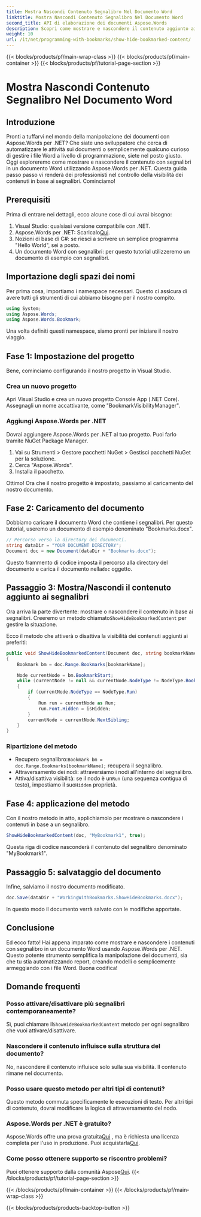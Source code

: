 ```yaml
---
title: Mostra Nascondi Contenuto Segnalibro Nel Documento Word
linktitle: Mostra Nascondi Contenuto Segnalibro Nel Documento Word
second_title: API di elaborazione dei documenti Aspose.Words
description: Scopri come mostrare e nascondere il contenuto aggiunto ai segnalibri nei documenti Word utilizzando Aspose.Words per .NET con questa guida dettagliata e dettagliata.
weight: 10
url: /it/net/programming-with-bookmarks/show-hide-bookmarked-content/
---
```


{{< blocks/products/pf/main-wrap-class >}}
{{< blocks/products/pf/main-container >}}
{{< blocks/products/pf/tutorial-page-section >}}

# Mostra Nascondi Contenuto Segnalibro Nel Documento Word

## Introduzione

Pronti a tuffarvi nel mondo della manipolazione dei documenti con Aspose.Words per .NET? Che siate uno sviluppatore che cerca di automatizzare le attività sui documenti o semplicemente qualcuno curioso di gestire i file Word a livello di programmazione, siete nel posto giusto. Oggi esploreremo come mostrare e nascondere il contenuto con segnalibri in un documento Word utilizzando Aspose.Words per .NET. Questa guida passo passo vi renderà dei professionisti nel controllo della visibilità dei contenuti in base ai segnalibri. Cominciamo!

## Prerequisiti

Prima di entrare nei dettagli, ecco alcune cose di cui avrai bisogno:

1. Visual Studio: qualsiasi versione compatibile con .NET.
2.  Aspose.Words per .NET: Scaricalo[Qui](https://releases.aspose.com/words/net/).
3. Nozioni di base di C#: se riesci a scrivere un semplice programma "Hello World", sei a posto.
4. Un documento Word con segnalibri: per questo tutorial utilizzeremo un documento di esempio con segnalibri.

## Importazione degli spazi dei nomi

Per prima cosa, importiamo i namespace necessari. Questo ci assicura di avere tutti gli strumenti di cui abbiamo bisogno per il nostro compito.

```csharp
using System;
using Aspose.Words;
using Aspose.Words.Bookmark;
```

Una volta definiti questi namespace, siamo pronti per iniziare il nostro viaggio.

## Fase 1: Impostazione del progetto

Bene, cominciamo configurando il nostro progetto in Visual Studio.

### Crea un nuovo progetto

Apri Visual Studio e crea un nuovo progetto Console App (.NET Core). Assegnagli un nome accattivante, come "BookmarkVisibilityManager".

### Aggiungi Aspose.Words per .NET

Dovrai aggiungere Aspose.Words per .NET al tuo progetto. Puoi farlo tramite NuGet Package Manager.

1. Vai su Strumenti > Gestore pacchetti NuGet > Gestisci pacchetti NuGet per la soluzione.
2. Cerca "Aspose.Words".
3. Installa il pacchetto.

Ottimo! Ora che il nostro progetto è impostato, passiamo al caricamento del nostro documento.

## Fase 2: Caricamento del documento

Dobbiamo caricare il documento Word che contiene i segnalibri. Per questo tutorial, useremo un documento di esempio denominato "Bookmarks.docx".

```csharp
// Percorso verso la directory dei documenti.
string dataDir = "YOUR DOCUMENT DIRECTORY";
Document doc = new Document(dataDir + "Bookmarks.docx");
```

 Questo frammento di codice imposta il percorso alla directory del documento e carica il documento nella`doc` oggetto.

## Passaggio 3: Mostra/Nascondi il contenuto aggiunto ai segnalibri

Ora arriva la parte divertente: mostrare o nascondere il contenuto in base ai segnalibri. Creeremo un metodo chiamato`ShowHideBookmarkedContent` per gestire la situazione.

Ecco il metodo che attiverà o disattiva la visibilità dei contenuti aggiunti ai preferiti:

```csharp
public void ShowHideBookmarkedContent(Document doc, string bookmarkName, bool isHidden)
{
    Bookmark bm = doc.Range.Bookmarks[bookmarkName];

    Node currentNode = bm.BookmarkStart;
    while (currentNode != null && currentNode.NodeType != NodeType.BookmarkEnd)
    {
        if (currentNode.NodeType == NodeType.Run)
        {
            Run run = currentNode as Run;
            run.Font.Hidden = isHidden;
        }
        currentNode = currentNode.NextSibling;
    }
}
```

### Ripartizione del metodo

-  Recupero segnalibro:`Bookmark bm = doc.Range.Bookmarks[bookmarkName];` recupera il segnalibro.
- Attraversamento dei nodi: attraversiamo i nodi all'interno del segnalibro.
-  Attiva/disattiva visibilità: se il nodo è un`Run` (una sequenza contigua di testo), impostiamo il suo`Hidden` proprietà.

## Fase 4: applicazione del metodo

Con il nostro metodo in atto, applichiamolo per mostrare o nascondere i contenuti in base a un segnalibro.

```csharp
ShowHideBookmarkedContent(doc, "MyBookmark1", true);
```

Questa riga di codice nasconderà il contenuto del segnalibro denominato "MyBookmark1".

## Passaggio 5: salvataggio del documento

Infine, salviamo il nostro documento modificato.

```csharp
doc.Save(dataDir + "WorkingWithBookmarks.ShowHideBookmarks.docx");
```

In questo modo il documento verrà salvato con le modifiche apportate.

## Conclusione

Ed ecco fatto! Hai appena imparato come mostrare e nascondere i contenuti con segnalibro in un documento Word usando Aspose.Words per .NET. Questo potente strumento semplifica la manipolazione dei documenti, sia che tu stia automatizzando report, creando modelli o semplicemente armeggiando con i file Word. Buona codifica!

## Domande frequenti

### Posso attivare/disattivare più segnalibri contemporaneamente?
 Sì, puoi chiamare il`ShowHideBookmarkedContent` metodo per ogni segnalibro che vuoi attivare/disattivare.

### Nascondere il contenuto influisce sulla struttura del documento?
No, nascondere il contenuto influisce solo sulla sua visibilità. Il contenuto rimane nel documento.

### Posso usare questo metodo per altri tipi di contenuti?
Questo metodo commuta specificamente le esecuzioni di testo. Per altri tipi di contenuto, dovrai modificare la logica di attraversamento del nodo.

### Aspose.Words per .NET è gratuito?
 Aspose.Words offre una prova gratuita[Qui](https://releases.aspose.com/) , ma è richiesta una licenza completa per l'uso in produzione. Puoi acquistarla[Qui](https://purchase.aspose.com/buy).

### Come posso ottenere supporto se riscontro problemi?
 Puoi ottenere supporto dalla comunità Aspose[Qui](https://forum.aspose.com/c/words/8).
{{< /blocks/products/pf/tutorial-page-section >}}

{{< /blocks/products/pf/main-container >}}
{{< /blocks/products/pf/main-wrap-class >}}

{{< blocks/products/products-backtop-button >}}
